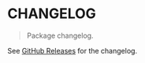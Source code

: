 # CHANGELOG

> Package changelog.

See [GitHub Releases](https://github.com/stdlib-js/stats-base-dists-pareto-type1-entropy/releases) for the changelog.